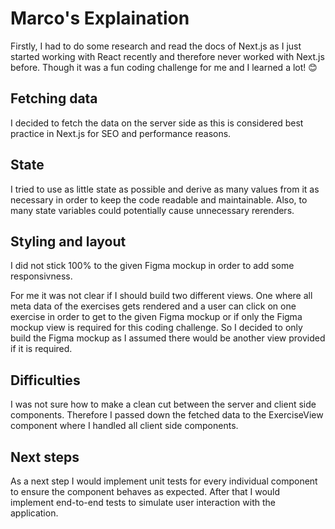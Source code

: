 # Marco's Explaination

Firstly, I had to do some research and read the docs of Next.js as I just started working with React recently and therefore never worked with Next.js before.
Though it was a fun coding challenge for me and I learned a lot! 😊

## Fetching data

I decided to fetch the data on the server side as this is considered best practice in Next.js for SEO and performance reasons.

## State

I tried to use as little state as possible and derive as many values from it as necessary in order to keep the code readable and maintainable. Also, to many state variables could potentially cause unnecessary rerenders.

## Styling and layout

I did not stick 100% to the given Figma mockup in order to add some responsivness.

For me it was not clear if I should build two different views. One where all meta data of the exercises gets rendered and a user can click on one exercise in order to get to the given Figma mockup or if only the Figma mockup view is required for this coding challenge. So I decided to only build the Figma mockup as I assumed there would be another view provided if it is required.

## Difficulties

I was not sure how to make a clean cut between the server and client side components. Therefore I passed down the fetched data to the ExerciseView component where I handled all client side components.

## Next steps

As a next step I would implement unit tests for every individual component to ensure the component behaves as expected. After that I would implement end-to-end tests to simulate user interaction with the application.
